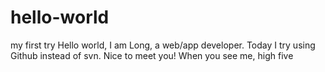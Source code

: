 # hello-world
my first try
Hello world,
I am Long, a web/app developer. Today I try using Github instead of svn.
Nice to meet you! When you see me, high five
